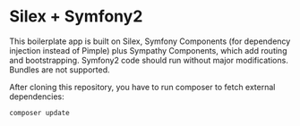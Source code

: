 Silex + Symfony2
================

This boilerplate app is built on Silex, Symfony Components (for dependency injection instead of Pimple)
plus Sympathy Components, which add routing and bootstrapping. Symfony2 code should run without
major modifications. Bundles are not supported.

After cloning this repository, you have to run composer to fetch external dependencies:

    composer update
